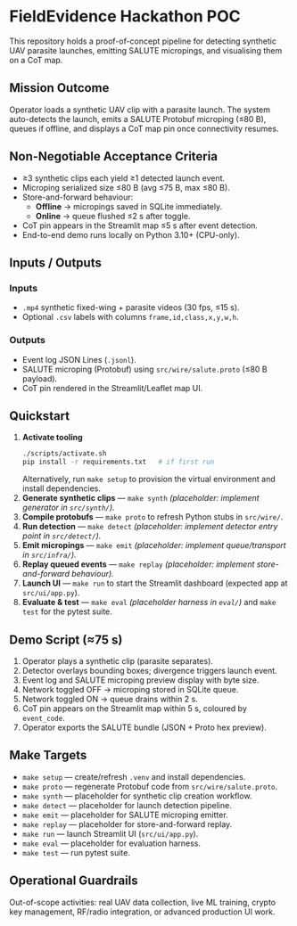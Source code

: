 # FieldEvidence Hackathon POC

This repository holds a proof-of-concept pipeline for detecting synthetic UAV parasite launches, emitting SALUTE micropings, and visualising them on a CoT map.

## Mission Outcome
Operator loads a synthetic UAV clip with a parasite launch. The system auto-detects the launch, emits a SALUTE Protobuf microping (≤80 B), queues if offline, and displays a CoT map pin once connectivity resumes.

## Non-Negotiable Acceptance Criteria
- ≥3 synthetic clips each yield ≥1 detected launch event.
- Microping serialized size ≤80 B (avg ≤75 B, max ≤80 B).
- Store-and-forward behaviour:
  - **Offline** → micropings saved in SQLite immediately.
  - **Online** → queue flushed ≤2 s after toggle.
- CoT pin appears in the Streamlit map ≤5 s after event detection.
- End-to-end demo runs locally on Python 3.10+ (CPU-only).

## Inputs / Outputs
### Inputs
- `.mp4` synthetic fixed-wing + parasite videos (30 fps, ≤15 s).
- Optional `.csv` labels with columns `frame,id,class,x,y,w,h`.

### Outputs
- Event log JSON Lines (`.jsonl`).
- SALUTE microping (Protobuf) using `src/wire/salute.proto` (≤80 B payload).
- CoT pin rendered in the Streamlit/Leaflet map UI.

## Quickstart
1. **Activate tooling**
   ```bash
   ./scripts/activate.sh
   pip install -r requirements.txt   # if first run
   ```
   Alternatively, run `make setup` to provision the virtual environment and install dependencies.
2. **Generate synthetic clips** — `make synth` *(placeholder: implement generator in `src/synth/`).*
3. **Compile protobufs** — `make proto` to refresh Python stubs in `src/wire/`.
4. **Run detection** — `make detect` *(placeholder: implement detector entry point in `src/detect/`).*
5. **Emit micropings** — `make emit` *(placeholder: implement queue/transport in `src/infra/`).*
6. **Replay queued events** — `make replay` *(placeholder: implement store-and-forward behaviour).* 
7. **Launch UI** — `make run` to start the Streamlit dashboard (expected app at `src/ui/app.py`).
8. **Evaluate & test** — `make eval` *(placeholder harness in `eval/`)* and `make test` for the pytest suite.

## Demo Script (≈75 s)
1. Operator plays a synthetic clip (parasite separates).
2. Detector overlays bounding boxes; divergence triggers launch event.
3. Event log and SALUTE microping preview display with byte size.
4. Network toggled OFF → microping stored in SQLite queue.
5. Network toggled ON → queue drains within 2 s.
6. CoT pin appears on the Streamlit map within 5 s, coloured by `event_code`.
7. Operator exports the SALUTE bundle (JSON + Proto hex preview).

## Make Targets
- `make setup` — create/refresh `.venv` and install dependencies.
- `make proto` — regenerate Protobuf code from `src/wire/salute.proto`.
- `make synth` — placeholder for synthetic clip creation workflow.
- `make detect` — placeholder for launch detection pipeline.
- `make emit` — placeholder for SALUTE microping emitter.
- `make replay` — placeholder for store-and-forward replay.
- `make run` — launch Streamlit UI (`src/ui/app.py`).
- `make eval` — placeholder for evaluation harness.
- `make test` — run pytest suite.

## Operational Guardrails
Out-of-scope activities: real UAV data collection, live ML training, crypto key management, RF/radio integration, or advanced production UI work.

